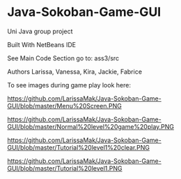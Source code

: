 # Java-Sokoban-Game-GUI
Uni Java group project 

Built With 
NetBeans IDE 

See Main Code Section go to: 
ass3/src

Authors
Larissa, Vanessa, Kira, Jackie, Fabrice

To see images during game play look here: 

https://github.com/LarissaMak/Java-Sokoban-Game-GUI/blob/master/Menu%20Screen.PNG

https://github.com/LarissaMak/Java-Sokoban-Game-GUI/blob/master/Normal%20level%20game%20play.PNG

https://github.com/LarissaMak/Java-Sokoban-Game-GUI/blob/master/Tutorial%20level1%20clear.PNG

https://github.com/LarissaMak/Java-Sokoban-Game-GUI/blob/master/Tutorial%20level1.PNG
